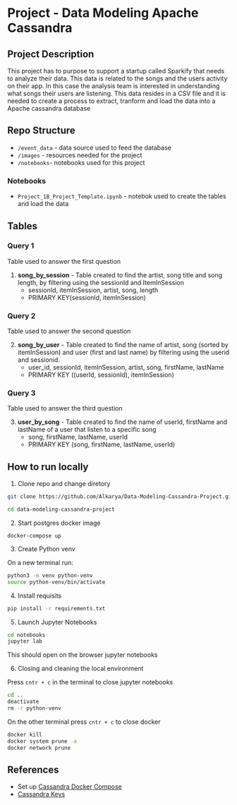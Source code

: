 # Project - Data Modeling Apache Cassandra

## Project Description

This project has to purpose to support a startup called Sparkify that needs to analyze their data. 
This data is related to the songs and the users activity on their app. 
In this case the analysis team is interested in understanding what songs their users are listening.
This data resides in a CSV file and it is needed to create a process to extract, tranform and load the data into a Apache cassandra database

## Repo Structure

* `/event_data` - data source used to feed the database
* `/images` - resources needed for the project
* `/notebooks`- notebooks used for this project

### Notebooks
* `Project_1B_Project_Template.ipynb` - notebok used to create the tables and load the data

## Tables 

### Query 1

Table used to answer the first question

1. **song_by_session** - Table created to find the artist, song title and song length, by filtering using the sessionId and ItemInSession
   * sessionId, itemInSession, artist, song, length
   * PRIMARY KEY(sessionId, itemInSession)

### Query 2

Table used to answer the second question

2. **song_by_user** - Table created to find the name of artist, song (sorted by itemInSession) and user (first and last name) by filtering using the userid and sessionid.
   * user_id, sessionId, itemInSession, artist, song, firstName, lastName
   * PRIMARY KEY ((userId, sessionId), itemInSession)

### Query 3

Table used to answer the third question

3. **user_by_song** - Table created to find the name of userId, firstName and lastName of a user that listen to a specific song
   * song, firstName, lastName, userId
   * PRIMARY KEY (song, firstName, lastName, userId)


## How to run locally

1. Clone repo and change diretory

```bash
git clone https://github.com/Alkarya/Data-Modeling-Cassandra-Project.git

cd data-modeling-cassandra-project
```
2. Start postgres docker image

```bach
docker-compose up
```

3. Create Python venv

On a new terminal run:
```bash
python3 -m venv python-venv            
source python-venv/bin/activate 
```

4. Install requisits

```bash
pip install -r requirements.txt
```

5. Launch Jupyter Notebooks

```bash
cd notebooks
jupyter lab
```
This should open on the browser jupyter notebooks

6. Closing and cleaning the local environment

Press `cntr + c` in the terminal to close jupyter notebooks

```bash
cd ..
deactivate
rm -r python-venv
```
On the other terminal press `cntr + c` to close docker

```bash
docker kill
docker system prune -a
docker network prune
```

## References

* Set up [Cassandra Docker Compose](https://cloudinfrastructureservices.co.uk/how-to-setup-cassandra-docker-container-using-docker-compose/) 
* [Cassandra Keys](https://www.baeldung.com/cassandra-keys)
  

